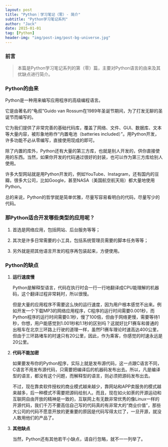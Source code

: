 ```yaml
---
layout: post
title: "Python｜学习笔记（零）- 简介"
subtitle: "Python学习笔记系列"
author: "Jack"
date: 2015-01-01
tag: [Python]
header-img: "img/post-img/post-bg-universe.jpg"
---
```




### 前言

> 本篇是Python学习笔记系列的第（零）篇，主要对Python语言的由来及其优缺点进行简介。

### Python的由来

Python是一种用来编写应用程序的高级编程语言。

它是由著名的“龟叔”Guido van Rossum在1989年圣诞节期间，为了打发无聊的圣诞节而编写的。

它为我们提供了非常完善的基础代码库，覆盖了网络、文件、GUI、数据库、文本等大量内容，被形象地称作“内置电池（batteries included）”。用Python开发，许多功能不必从零编写，直接使用现成的即可。

除了内置的库外，Python还有大量的第三方库，也就是别人开发的，供你直接使用的东西。当然，如果你开发的代码通过很好的封装，也可以作为第三方库给别人使用。

许多大型网站就是用Python开发的，例如YouTube、Instagram，还有国内的豆瓣。很多大公司，比如Google，甚至NASA（美国航空航天局）都大量地使用Python。

总的来说，Python的哲学就是简单优雅，尽量写容易看明白的代码，尽量写少的代码。

### 那Python适合开发哪些类型的应用呢？

1. 首选是网络应用，包括网站、后台服务等等；

2. 其次是许多日常需要的小工具，包括系统管理员需要的脚本任务等等；

3. 另外就是把其他语言开发的程序再包装起来，方便使用。

### Python的缺点

1. **运行速度慢**

   Python是解释型语言，代码在执行时会一行一行地翻译成CPU能理解的机器码，这个翻译过程非常耗时，所以很慢。

   但是大量的应用程序不需要这么快的运行速度，因为用户根本感觉不出来。例如开发一个下载MP3的网络应用程序，C程序的运行时间需要0.001秒，而Python程序的运行时间需要0.1秒，慢了100倍，但由于网络更慢，需要等待1秒，你想，用户能感觉到1.001秒和1.1秒的区别吗？这就好比F1赛车和普通的出租车在北京三环路上行驶的道理一样，虽然F1赛车理论时速高达400公里，但由于三环路堵车的时速只有20公里，因此，作为乘客，你感觉的时速永远是20公里。

2. **代码不能加密**

   如果要发布你的Python程序，实际上就是发布源代码，这一点跟C语言不同，C语言不用发布源代码，只需要把编译后的机器码发布出去。所以，凡是编译型的语言，都没有这个问题，而解释型的语言，则必须把源码发布出去。

   不过，现在靠卖软件授权的商业模式越来越少，靠网站和APP卖服务的模式越来越多，后一种模式不需要把源码给别人。而且，现在如火如荼的开源运动和互联网自由开放的精神是一致的，互联网上有无数非常优秀的像Linux一样的开源代码，我们千万不要高估自己写的代码真的有非常大的“商业价值”，那些大公司的代码不愿意开放的更重要的原因是代码写得太烂了，一旦开源，就没人敢用他们的产品了。

3. **其他缺点**

   当然，Python还有其他若干小缺点，请自行忽略，就不一一列举了。

